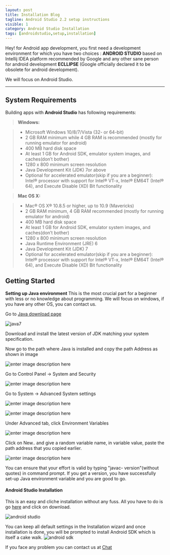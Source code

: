 ```yaml
---
layout: post
title: Installation Blog
tagline: Android Studio 2.2 setup instructions
visible: 1
category: Android Studio Installation
tags: [androidstudio,setup,installation]
---
```


Hey! for Android app development, you first need a development environment for which you have two choices :
**ANDROID STUDIO** based on Intellij IDEA platform recommended by Google and any other sane person for android development
**ECLLIPSE** (Google officially declared it to be obsolete for android development).

We will focus on Android Studio.


----------


System Requirements
-------------------------------

Building apps with **Android Studio** has following requirements:

>**Windows:**

> - Microsoft Windows 10/8/7/Vista (32- or 64-bit)
> - 2 GB RAM minimum while 4 GB RAM is recommended (mostly for running emulator for android)
> - 400 MB hard disk space
> - At least 1 GB for Android SDK, emulator system images, and caches(don’t bother)
> - 1280 x 800 minimum screen resolution
> - Java Development Kit (JDK) 7or above
> - Optional for accelerated emulator(skip if you are a beginner): Intel® processor with support for Intel® VT-x, Intel® EM64T (Intel® 64), and Execute Disable (XD) Bit functionality

>**Mac OS X:**

> - Mac® OS X® 10.8.5 or higher, up to 10.9 (Mavericks)
> - 2 GB RAM minimum, 4 GB RAM recommended (mostly for running emulator for android)
> - 400 MB hard disk space
> - At least 1 GB for Android SDK, emulator system images, and caches(don’t bother)
> - 1280 x 800 minimum screen resolution
> - Java Runtime Environment (JRE) 6
> - Java Development Kit (JDK) 7
> - Optional for accelerated emulator(skip if you are a beginner): Intel® processor with support for Intel® VT-x, Intel® EM64T (Intel® 64), and Execute Disable (XD) Bit functionality

Getting Started
-------------------
**<i class="icon-check"></i> Setting up Java environment**
This is the most crucial part for a beginner with less or no knowledge about programming. We will focus on windows, if you have any other OS, you can contact us.

Go to [Java download page](http://www.oracle.com/technetwork/java/javase/downloads/jdk7-downloads-1880260.html "Java Download page")

![](https://1.bp.blogspot.com/-2Ib224wr9x8/Vt03JmlhRSI/AAAAAAAACJQ/6QgGur4_FVc/s1600/Java7.jpg "java7")

Download and install the latest version of JDK matching your system specification.

Now go to the path where Java is installed and copy the path Address as shown in image

![enter image description here](https://lh3.googleusercontent.com/-Ahc6i6-NnsQ/WAHJaZI1qrI/AAAAAAAADy0/oWmSaWmuVA8P1krypKNxcQZGztyygPB1wCLcB/s0/Screenshot+from+2016-10-05+17-02-26.png "Java")

Go to Control Panel -> System and Security

![enter image description here](https://2.bp.blogspot.com/-4CsTyKnooOw/UR-UvnYNGII/AAAAAAAAAho/Jd5U5dc4DsM/s640/windows8_control_panel.JPG "control panel")

Go to System -> Advanced System settings

![enter image description here](https://1.bp.blogspot.com/-WcYq7RTdUZA/UR-U1PYDucI/AAAAAAAAAiI/hKk6nxhqaoY/s640/windows8_system_and_security.JPG "system")

![enter image description here](https://2.bp.blogspot.com/-FBQMKviDa0g/UR-U08B-_eI/AAAAAAAAAiE/x1Jrxi1r77w/s640/windows8_system.JPG "advsettings")

Under Advanced tab, click Environment Variables

![enter image description here](https://4.bp.blogspot.com/-taR8pvDqBkA/UR-U10dSNqI/AAAAAAAAAiY/sh4FP0DULuE/s640/windows8_system_properties.JPG "env box")

Click on New.. and give a random variable name, in variable value, paste the path address that you copied earlier.

![enter image description here](https://4.bp.blogspot.com/-Ld9O3cM65P8/UR-U0ENQYoI/AAAAAAAAAhw/z2I9qNF0-3g/s640/windows8_java_path_settings.JPG "final")

You can ensure that your effort is valid by typing "javac- version"(without quotes) in command prompt. If you get a version, you have successfully set-up Java environment variable and you are good to go.


#### <i class="icon-check"></i>Android Studio Installation

This is an easy and cliche installation without any fuss. All you have to do is go [here](http://developer.android.com/sdk/index.html "here") and click on download.

![android studio](https://4.bp.blogspot.com/-tvKjoFGqi3Q/Vt03Jlfgw0I/AAAAAAAACJU/wPEBdl06AN0/s1600/AndroidStudio.jpg "studio")

You can keep all default settings in the Installation wizard and once installation is done, you will be prompted to install Android SDK which is itself a cake walk.
![android sdk](https://lh3.googleusercontent.com/-FeeBvpav4eo/WAHP_ZJhciI/AAAAAAAADzM/KbnVOTqa_kY7GLcH2UduIGQqZvDO6HPbACLcB/s0/Screenshot+from+2016-10-05+17-11-48.png "sdk")


If you face any problem you can contact us at
[Chat](http://mdg.sdslabs.co/chat )
